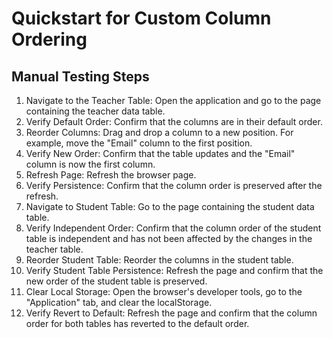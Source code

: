# Quickstart for Custom Column Ordering

## Manual Testing Steps

1.  Navigate to the Teacher Table: Open the application and go to the page containing the teacher data table.
2.  Verify Default Order: Confirm that the columns are in their default order.
3.  Reorder Columns: Drag and drop a column to a new position. For example, move the "Email" column to the first position.
4.  Verify New Order: Confirm that the table updates and the "Email" column is now the first column.
5.  Refresh Page: Refresh the browser page.
6.  Verify Persistence: Confirm that the column order is preserved after the refresh.
7.  Navigate to Student Table: Go to the page containing the student data table.
8.  Verify Independent Order: Confirm that the column order of the student table is independent and has not been affected by the changes in the teacher table.
9.  Reorder Student Table: Reorder the columns in the student table.
10. Verify Student Table Persistence: Refresh the page and confirm that the new order of the student table is preserved.
11. Clear Local Storage: Open the browser's developer tools, go to the "Application" tab, and clear the localStorage.
12. Verify Revert to Default: Refresh the page and confirm that the column order for both tables has reverted to the default order.